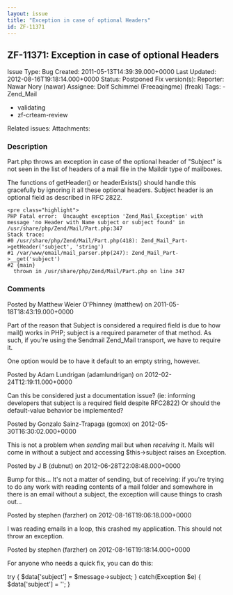 ```yaml
---
layout: issue
title: "Exception in case of optional Headers"
id: ZF-11371
---
```


ZF-11371: Exception in case of optional Headers
-----------------------------------------------

 Issue Type: Bug Created: 2011-05-13T14:39:39.000+0000 Last Updated: 2012-08-16T19:18:14.000+0000 Status: Postponed Fix version(s): 
 Reporter:  Nawar Nory (nawar)  Assignee:  Dolf Schimmel (Freeaqingme) (freak)  Tags: - Zend\_Mail
- validating
- zf-crteam-review
 
 Related issues: 
 Attachments: 
### Description

Part.php throws an exception in case of the optional header of "Subject" is not seen in the list of headers of a mail file in the Maildir type of mailboxes.

The functions of getHeader() or headerExists() should handle this gracefully by ignoring it all these optional headers. Subject header is an optional field as described in RFC 2822.

 
    <pre class="highlight">
    PHP Fatal error:  Uncaught exception 'Zend_Mail_Exception' with message 'no Header with Name subject or subject found' in /usr/share/php/Zend/Mail/Part.php:347
    Stack trace:
    #0 /usr/share/php/Zend/Mail/Part.php(418): Zend_Mail_Part->getHeader('subject', 'string')
    #1 /var/www/email/mail_parser.php(247): Zend_Mail_Part->__get('subject')
    #2 {main}
      thrown in /usr/share/php/Zend/Mail/Part.php on line 347


 

 

### Comments

Posted by Matthew Weier O'Phinney (matthew) on 2011-05-18T18:43:19.000+0000

Part of the reason that Subject is considered a required field is due to how mail() works in PHP; subject is a required parameter of that method. As such, if you're using the Sendmail Zend\_Mail transport, we have to require it.

One option would be to have it default to an empty string, however.

 

 

Posted by Adam Lundrigan (adamlundrigan) on 2012-02-24T12:19:11.000+0000

Can this be considered just a documentation issue? (ie: informing developers that subject is a required field despite RFC2822) Or should the default-value behavior be implemented?

 

 

Posted by Gonzalo Sainz-Trapaga (gomox) on 2012-05-30T16:30:02.000+0000

This is not a problem when _sending_ mail but when _receiving_ it. Mails will come in without a subject and accessing $this->subject raises an Exception.

 

 

Posted by J B (dubnut) on 2012-06-28T22:08:48.000+0000

Bump for this... It's not a matter of sending, but of receiving: if you're trying to do any work with reading contents of a mail folder and somewhere in there is an email without a subject, the exception will cause things to crash out...

 

 

Posted by stephen (farzher) on 2012-08-16T19:06:18.000+0000

I was reading emails in a loop, this crashed my application. This should not throw an exception.

 

 

Posted by stephen (farzher) on 2012-08-16T19:18:14.000+0000

For anyone who needs a quick fix, you can do this:

try { $data['subject'] = $message->subject; } catch(Exception $e) { $data['subject'] = ''; }

 

 